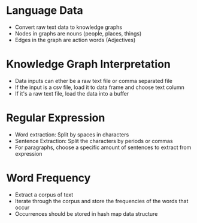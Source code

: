 # Language Data

* Convert raw text data to knowledge graphs 
* Nodes in graphs are nouns (people, places, things)
* Edges in the graph are action words (Adjectives)


# Knowledge Graph Interpretation 

* Data inputs can ether be a raw text file or comma separated file
* If the input is a csv file, load it to data frame and choose text column
* If it's a raw text file, load the data into a buffer


# Regular Expression

* Word extraction: Split by spaces in characters
* Sentence Extraction: Split the characters by periods or commas
* For paragraphs, choose a specific amount of sentences to extract from expression


# Word Frequency

* Extract a corpus of text
* Iterate through the corpus and store the frequencies of the words that occur
* Occurrences should be stored in hash map data structure